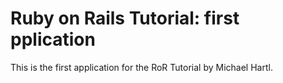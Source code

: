 # Ruby on Rails Tutorial: first pplication

This is the first application for the RoR Tutorial by Michael Hartl.

